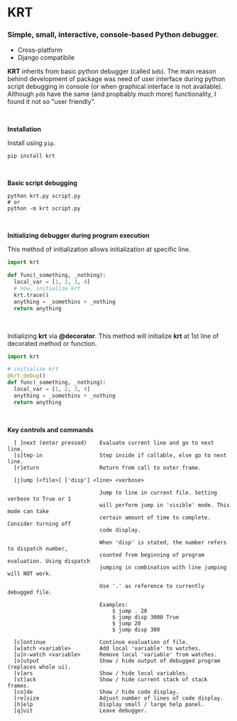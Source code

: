# KRT

### __Simple, small, interactive, console-based Python debugger.__
 - Cross-platform
 - Django compatibile

__KRT__ inherits from basic python debugger (called `bdb`). The main reason behind development of package was need of user interface during python script debugging in console (or when graphical interface is not available). Although `pdb` have the same (and propbably much more) functionality, I found it not so "user friendly".

<br>

__Installation__

Install using `pip`.

```code
pip install krt
```

<br>

__Basic script debugging__
```code
python krt.py script.py
# or
python -m krt script.py
```
 
 <br>
 
__Initializing debugger during program execution__

This method of initialization allows initialization at specific line.

```python
import krt

def func(_something, _nothing):
  local_var = [1, 2, 3, 4]
  # now, initialize krt
  krt.trace()                   
  anything = _somethins + _nothing
  return anything
```

<br>

Initializing __krt__ via __@decorator__. This method will initialize __krt__ at 1st line of decorated method or function.

```python
import krt

# initialize krt
@krt.debug()
def func(_something, _nothing):
  local_var = [1, 2, 3, 4]
  anything = _somethins + _nothing
  return anything
```

<br>

__Key controls and commands__
```text
  [ ]next (enter pressed)    Evaluate current line and go to next line.
  [s]tep-in                  Step inside if callable, else go to next line.
  [r]eturn                   Return from call to outer frame.

  [j]ump [<file>] ['disp'] <line> <verbose>

                             Jump to line in current file. Setting verbose to True or 1
                             will perform jump in 'visible' mode. This mode can take
                             certain amount of time to complete. Consider turning off
                             code display.

                             When 'disp' is stated, the number refers to dispatch number,
                             counted from beginning of program evaluation. Using dispatch
                             jumping in combination with line jumping will NOT work.

                             Use '.' as reference to currently debugged file.

                             Examples:
                                 $ jump . 20
                                 $ jump disp 3000 True
                                 $ jump 20
                                 $ jump disp 300

  [c]ontinue                 Continue evaluation of file.
  [w]atch <variable>         Add local 'variable' to watches.
  [u]n-watch <variable>      Remove local 'variable' from watches.
  [o]utput                   Show / hide output of debugged program (replaces whole ui).
  [v]ars                     Show / hide local variables.
  [st]ack                    Show / hide current stack of stack frames.
  [co]de                     Show / hide code display.
  [re]size                   Adjust number of lines of code display.
  [h]elp                     Display small / large help panel.
  [q]uit                     Leave debugger.
```
